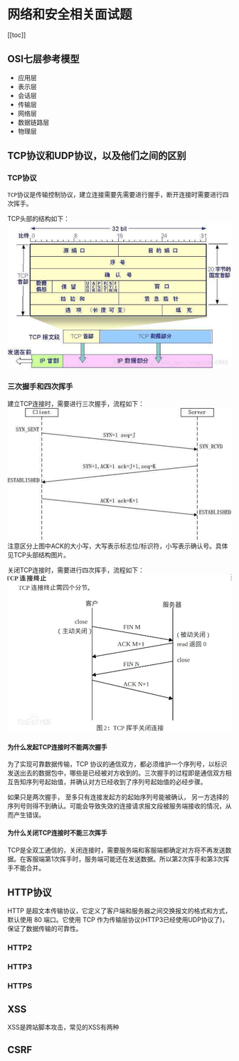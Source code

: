 # 网络和安全相关面试题

[[toc]]
## OSI七层参考模型
- 应用层
- 表示层
- 会话层
- 传输层
- 网络层
- 数据链路层
- 物理层

## TCP协议和UDP协议，以及他们之间的区别
### TCP协议
`TCP`协议是传输控制协议，建立连接需要先需要进行握手，断开连接时需要进行四次挥手。

TCP头部的结构如下：
![TCP头部](./img/TCP-head.jpg)

### 三次握手和四次挥手
建立TCP连接时，需要进行三次握手，流程如下：
![三次握手](./img/TCP-Start.jpg)
注意区分上图中ACK的大小写，大写表示标志位/标识符，小写表示确认号。具体见TCP头部结构图片。

关闭TCP连接时，需要进行四次挥手，流程如下：
![四次挥手](./img/TCP-End.jpg)

#### 为什么发起TCP连接时不能两次握手
为了实现可靠数据传输，TCP 协议的通信双方，都必须维护一个序列号，以标识发送出去的数据包中，哪些是已经被对方收到的。三次握手的过程即是通信双方相互告知序列号起始值，并确认对方已经收到了序列号起始值的必经步骤。

如果只是两次握手， 至多只有连接发起方的起始序列号能被确认， 另一方选择的序列号则得不到确认。可能会导致失效的连接请求报文段被服务端接收的情况，从而产生错误。

#### 为什么关闭TCP连接时不能三次挥手
TCP是全双工通信的，关闭连接时，需要服务端和客服端都确定对方将不再发送数据。在客服端第1次挥手时，服务端可能还在发送数据。所以第2次挥手和第3次挥手不能合并。
             
## HTTP协议
HTTP 是超文本传输协议，它定义了客户端和服务器之间交换报文的格式和方式，默认使用 80 端口。它使用 TCP 作为传输层协议(HTTP3已经使用UDP协议了)，保证了数据传输的可靠性。
### HTTP2
### HTTP3
### HTTPS
## XSS
XSS是跨站脚本攻击，常见的XSS有两种
## CSRF

